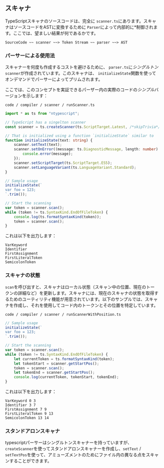 ## スキャナ
TypeScriptスキャナのソースコードは、完全に `scanner.ts`にあります。スキャナはソースコードをASTに変換するために `Parser`によって内部的に*制御されます。ここでは、望ましい結果が何であるかです。

```
SourceCode ~~ scanner ~~> Token Stream ~~ parser ~~> AST
```

### パーサーによる使用法
スキャナーを何度も作成するコストを避けるために、 `parser.ts`に*シングルトン*`scanner`が作成されています。このスキャナは、 `initializeState`関数を使ってオンデマンドでパーサーによってプリムされます。

ここでは、このコンセプトを実証できるパーザー内の実際のコードの*シンプル*バージョンを示します：

`code / compiler / scanner / runScanner.ts`
```ts
import * as ts from "ntypescript";

// TypeScript has a singelton scanner
const scanner = ts.createScanner(ts.ScriptTarget.Latest, /*skipTrivia*/ true);

// That is initialized using a function `initializeState` similar to
function initializeState(text: string) {
    scanner.setText(text);
    scanner.setOnError((message: ts.DiagnosticMessage, length: number) => {
        console.error(message);
    });
    scanner.setScriptTarget(ts.ScriptTarget.ES5);
    scanner.setLanguageVariant(ts.LanguageVariant.Standard);
}

// Sample usage
initializeState(`
var foo = 123;
`.trim());

// Start the scanning
var token = scanner.scan();
while (token != ts.SyntaxKind.EndOfFileToken) {
    console.log(ts.formatSyntaxKind(token));
    token = scanner.scan();
}
```

これは以下を出力します：

```
VarKeyword
Identifier
FirstAssignment
FirstLiteralToken
SemicolonToken
```

### スキャナの状態
`scan`を呼び出すと、スキャナはローカル状態（スキャン中の位置、現在のトークンの詳細など）を更新します。スキャナには、現在のスキャナの状態を取得するためのユーティリティ機能が用意されています。以下のサンプルでは、​​スキャナを作成し、それを使用してコード内のトークンとその位置を特定しています。

`code / compiler / scanner / runScannerWithPosition.ts`
```ts
// Sample usage
initializeState(`
var foo = 123;
`.trim());

// Start the scanning
var token = scanner.scan();
while (token != ts.SyntaxKind.EndOfFileToken) {
    let currentToken = ts.formatSyntaxKind(token);
    let tokenStart = scanner.getStartPos();
    token = scanner.scan();
    let tokenEnd = scanner.getStartPos();
    console.log(currentToken, tokenStart, tokenEnd);
}
```

これは以下を出力します：
```
VarKeyword 0 3
Identifier 3 7
FirstAssignment 7 9
FirstLiteralToken 9 13
SemicolonToken 13 14
```

### スタンドアロンスキャナ
typescriptパーサーはシングルトンスキャナーを持っていますが、 `createScanner`を使ってスタンドアロンスキャナーを作成し、`setText` / `setTextPos`を使って、アミューズメントのためにファイル内の異なる点をスキャンすることができます。
